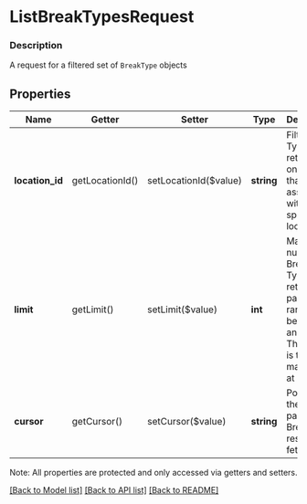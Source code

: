 # ListBreakTypesRequest

### Description

A request for a filtered set of `BreakType` objects

## Properties
Name | Getter | Setter | Type | Description | Notes
------------ | ------------- | ------------- | ------------- | ------------- | -------------
**location_id** | getLocationId() | setLocationId($value) | **string** | Filter Break Types returned to only those that are associated with the specified location. | [optional] 
**limit** | getLimit() | setLimit($value) | **int** | Maximum number of Break Types to return per page. Can range between 1 and 200. The default is the maximum at 200. | [optional] 
**cursor** | getCursor() | setCursor($value) | **string** | Pointer to the next page of Break Type results to fetch. | [optional] 

Note: All properties are protected and only accessed via getters and setters.

[[Back to Model list]](../../README.md#documentation-for-models) [[Back to API list]](../../README.md#documentation-for-api-endpoints) [[Back to README]](../../README.md)

